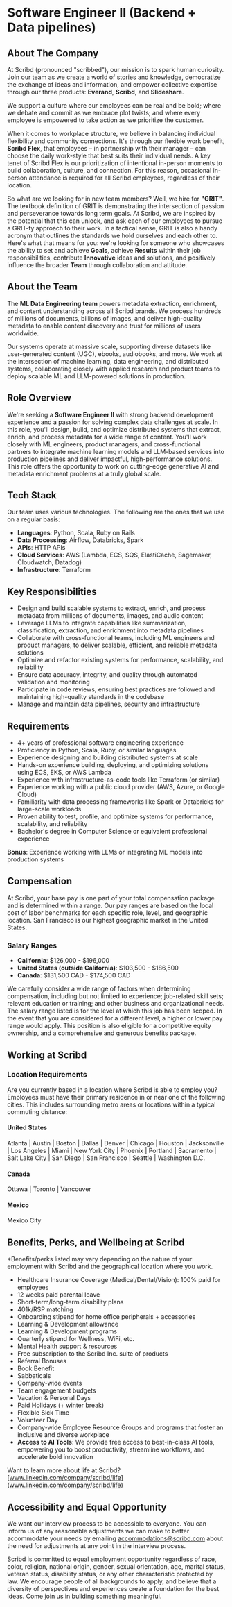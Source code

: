 # Software Engineer II (Backend + Data pipelines)

## About The Company

At Scribd (pronounced "scribbed"), our mission is to spark human curiosity. Join our team as we create a world of stories and knowledge, democratize the exchange of ideas and information, and empower collective expertise through our three products: **Everand**, **Scribd**, and **Slideshare**.

We support a culture where our employees can be real and be bold; where we debate and commit as we embrace plot twists; and where every employee is empowered to take action as we prioritize the customer.

When it comes to workplace structure, we believe in balancing individual flexibility and community connections. It's through our flexible work benefit, **Scribd Flex**, that employees – in partnership with their manager – can choose the daily work-style that best suits their individual needs. A key tenet of Scribd Flex is our prioritization of intentional in-person moments to build collaboration, culture, and connection. For this reason, occasional in-person attendance is required for all Scribd employees, regardless of their location.

So what are we looking for in new team members? Well, we hire for **"GRIT"**. The textbook definition of GRIT is demonstrating the intersection of passion and perseverance towards long term goals. At Scribd, we are inspired by the potential that this can unlock, and ask each of our employees to pursue a GRIT-ty approach to their work. In a tactical sense, GRIT is also a handy acronym that outlines the standards we hold ourselves and each other to. Here's what that means for you: we're looking for someone who showcases the ability to set and achieve **Goals**, achieve **Results** within their job responsibilities, contribute **Innovative** ideas and solutions, and positively influence the broader **Team** through collaboration and attitude.

## About the Team

The **ML Data Engineering team** powers metadata extraction, enrichment, and content understanding across all Scribd brands. We process hundreds of millions of documents, billions of images, and deliver high-quality metadata to enable content discovery and trust for millions of users worldwide.

Our systems operate at massive scale, supporting diverse datasets like user-generated content (UGC), ebooks, audiobooks, and more. We work at the intersection of machine learning, data engineering, and distributed systems, collaborating closely with applied research and product teams to deploy scalable ML and LLM-powered solutions in production.

## Role Overview

We're seeking a **Software Engineer II** with strong backend development experience and a passion for solving complex data challenges at scale. In this role, you'll design, build, and optimize distributed systems that extract, enrich, and process metadata for a wide range of content. You'll work closely with ML engineers, product managers, and cross-functional partners to integrate machine learning models and LLM-based services into production pipelines and deliver impactful, high-performance solutions. This role offers the opportunity to work on cutting-edge generative AI and metadata enrichment problems at a truly global scale.

## Tech Stack

Our team uses various technologies. The following are the ones that we use on a regular basis:

- **Languages**: Python, Scala, Ruby on Rails
- **Data Processing**: Airflow, Databricks, Spark
- **APIs**: HTTP APIs
- **Cloud Services**: AWS (Lambda, ECS, SQS, ElastiCache, Sagemaker, Cloudwatch, Datadog)
- **Infrastructure**: Terraform

## Key Responsibilities

- Design and build scalable systems to extract, enrich, and process metadata from millions of documents, images, and audio content
- Leverage LLMs to integrate capabilities like summarization, classification, extraction, and enrichment into metadata pipelines
- Collaborate with cross-functional teams, including ML engineers and product managers, to deliver scalable, efficient, and reliable metadata solutions
- Optimize and refactor existing systems for performance, scalability, and reliability
- Ensure data accuracy, integrity, and quality through automated validation and monitoring
- Participate in code reviews, ensuring best practices are followed and maintaining high-quality standards in the codebase
- Manage and maintain data pipelines, security and infrastructure

## Requirements

- 4+ years of professional software engineering experience
- Proficiency in Python, Scala, Ruby, or similar languages
- Experience designing and building distributed systems at scale
- Hands-on experience building, deploying, and optimizing solutions using ECS, EKS, or AWS Lambda
- Experience with infrastructure-as-code tools like Terraform (or similar)
- Experience working with a public cloud provider (AWS, Azure, or Google Cloud)
- Familiarity with data processing frameworks like Spark or Databricks for large-scale workloads
- Proven ability to test, profile, and optimize systems for performance, scalability, and reliability
- Bachelor's degree in Computer Science or equivalent professional experience

**Bonus**: Experience working with LLMs or integrating ML models into production systems

## Compensation

At Scribd, your base pay is one part of your total compensation package and is determined within a range. Our pay ranges are based on the local cost of labor benchmarks for each specific role, level, and geographic location. San Francisco is our highest geographic market in the United States.

### Salary Ranges

- **California**: $126,000 - $196,000
- **United States (outside California)**: $103,500 - $186,500
- **Canada**: $131,500 CAD - $174,500 CAD

We carefully consider a wide range of factors when determining compensation, including but not limited to experience; job-related skill sets; relevant education or training; and other business and organizational needs. The salary range listed is for the level at which this job has been scoped. In the event that you are considered for a different level, a higher or lower pay range would apply. This position is also eligible for a competitive equity ownership, and a comprehensive and generous benefits package.

## Working at Scribd

### Location Requirements

Are you currently based in a location where Scribd is able to employ you? Employees must have their primary residence in or near one of the following cities. This includes surrounding metro areas or locations within a typical commuting distance:

#### United States
Atlanta | Austin | Boston | Dallas | Denver | Chicago | Houston | Jacksonville | Los Angeles | Miami | New York City | Phoenix | Portland | Sacramento | Salt Lake City | San Diego | San Francisco | Seattle | Washington D.C.

#### Canada
Ottawa | Toronto | Vancouver

#### Mexico
Mexico City

## Benefits, Perks, and Wellbeing at Scribd

*Benefits/perks listed may vary depending on the nature of your employment with Scribd and the geographical location where you work.

- Healthcare Insurance Coverage (Medical/Dental/Vision): 100% paid for employees
- 12 weeks paid parental leave
- Short-term/long-term disability plans
- 401k/RSP matching
- Onboarding stipend for home office peripherals + accessories
- Learning & Development allowance
- Learning & Development programs
- Quarterly stipend for Wellness, WiFi, etc.
- Mental Health support & resources
- Free subscription to the Scribd Inc. suite of products
- Referral Bonuses
- Book Benefit
- Sabbaticals
- Company-wide events
- Team engagement budgets
- Vacation & Personal Days
- Paid Holidays (+ winter break)
- Flexible Sick Time
- Volunteer Day
- Company-wide Employee Resource Groups and programs that foster an inclusive and diverse workplace
- **Access to AI Tools**: We provide free access to best-in-class AI tools, empowering you to boost productivity, streamline workflows, and accelerate bold innovation

Want to learn more about life at Scribd? [www.linkedin.com/company/scribd/life](www.linkedin.com/company/scribd/life)

## Accessibility and Equal Opportunity

We want our interview process to be accessible to everyone. You can inform us of any reasonable adjustments we can make to better accommodate your needs by emailing accommodations@scribd.com about the need for adjustments at any point in the interview process.

Scribd is committed to equal employment opportunity regardless of race, color, religion, national origin, gender, sexual orientation, age, marital status, veteran status, disability status, or any other characteristic protected by law. We encourage people of all backgrounds to apply, and believe that a diversity of perspectives and experiences create a foundation for the best ideas. Come join us in building something meaningful.
